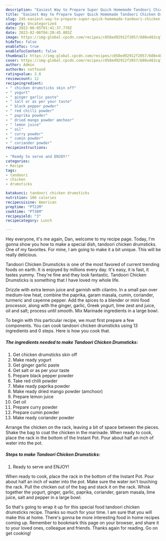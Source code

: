 ```yaml
---
description: "Easiest Way to Prepare Super Quick Homemade Tandoori Chicken Drumsticks"
title: "Easiest Way to Prepare Super Quick Homemade Tandoori Chicken Drumsticks"
slug: 245-easiest-way-to-prepare-super-quick-homemade-tandoori-chicken-drumsticks
category: Uncategorized
date: 2022-06-05T01:41:37.770Z
date: 2023-02-06T04:20:45.885Z
image: https://img-global.cpcdn.com/recipes/c058ed92912f2057/680x482cq70/tandoori-chicken-drumsticks-recipe-main-photo.jpg
hideToc: false
enableToc: true
enableTocContent: false
thumbnail: https://img-global.cpcdn.com/recipes/c058ed92912f2057/680x482cq70/tandoori-chicken-drumsticks-recipe-main-photo.jpg
cover: https://img-global.cpcdn.com/recipes/c058ed92912f2057/680x482cq70/tandoori-chicken-drumsticks-recipe-main-photo.jpg
author: Admin
authorAv: notfound
ratingvalue: 3.8
reviewcount: 12
recipeingredient:
- " chicken drumsticks skin off"
- " yogurt"
- " ginger garlic paste"
- " salt or as per your taste"
- " black pepper powder"
- " red chilli powder"
- " paprika powder"
- " dried mango powder amchoor"
- " lemon juice"
- " oil"
- " curry powder"
- " cumin powder"
- " coriander powder"
recipeinstructions:

- "Ready to serve and ENJOY!"
categories:
- Recipe
tags:
- tandoori
- chicken
- drumsticks

katakunci: tandoori chicken drumsticks 
nutrition: 166 calories
recipecuisine: American
preptime: "PT22M"
cooktime: "PT36M"
recipeyield: "3"
recipecategory: Lunch

---
```



Hey everyone, it's me again, Dan, welcome to my recipe page. Today, I'm gonna show you how to make a special dish, tandoori chicken drumsticks. One of my favorites. For mine, I am going to make it a bit unique. This will be really delicious.

Tandoori Chicken Drumsticks is one of the most favored of current trending foods on earth. It is enjoyed by millions every day. It's easy, it is fast, it tastes yummy. They're fine and they look fantastic. Tandoori Chicken Drumsticks is something that I have loved my whole life.

Drizzle with extra lemon juice and garnish with cilantro. In a small pan over medium-low heat, combine the paprika, garam masala, cumin, coriander, turmeric and cayenne pepper. Add the spices to a blender or mini food processor, along with the ginger, garlic, Greek yogurt, lime zest and juice, oil and salt; process until smooth. Mix Marinade ingredients in a large bowl.


To begin with this particular recipe, we must first prepare a few components. You can cook tandoori chicken drumsticks using 13 ingredients and 0 steps. Here is how you cook that.

<!--inarticleads1-->

##### The ingredients needed to make Tandoori Chicken Drumsticks:

1. Get  chicken drumsticks skin off
1. Make ready  yogurt
1. Get  ginger garlic paste
1. Get  salt or as per your taste
1. Prepare  black pepper powder
1. Take  red chilli powder
1. Make ready  paprika powder
1. Make ready  dried mango powder (amchoor)
1. Prepare  lemon juice
1. Get  oil
1. Prepare  curry powder
1. Prepare  cumin powder
1. Make ready  coriander powder


Arrange the chicken on the rack, leaving a bit of space between the pieces. Shake the bag to coat the chicken in the marinade. When ready to cook, place the rack in the bottom of the Instant Pot. Pour about half an inch of water into the pot. 

<!--inarticleads2-->

##### Steps to make Tandoori Chicken Drumsticks:


1. Ready to serve and ENJOY!

When ready to cook, place the rack in the bottom of the Instant Pot. Pour about half an inch of water into the pot. Make sure the water isn&#39;t touching the rack. Pull the chicken out of the bag and stack it on the rack. Whisk together the yogurt, ginger, garlic, paprika, coriander, garam masala, lime juice, salt and pepper in a large bowl. 

So that's going to wrap it up for this special food tandoori chicken drumsticks recipe. Thanks so much for your time. I am sure that you will make this at home. There's gonna be more interesting food in home recipes coming up. Remember to bookmark this page on your browser, and share it to your loved ones, colleague and friends. Thanks again for reading. Go on get cooking!
